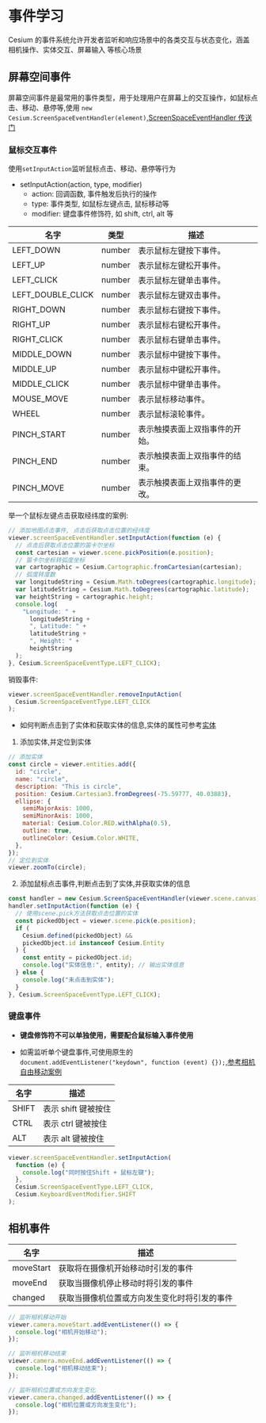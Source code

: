 # 事件学习

Cesium 的事件系统允许开发者监听和响应场景中的各类交互与状态变化，涵盖 相机操作、实体交互、屏幕输入 等核心场景

## 屏幕空间事件

屏幕空间事件是最常用的事件类型，用于处理用户在屏幕上的交互操作，如鼠标点击、移动、悬停等,使用
`new Cesium.ScreenSpaceEventHandler(element)`,[ScreenSpaceEventHandler 传送门](https://cesium.com/learn/cesiumjs/ref-doc/ScreenSpaceEventHandler.html?classFilter=ScreenSpaceEventHandler)

### 鼠标交互事件

使用`setInputAction`监听鼠标点击、移动、悬停等行为

- setInputAction(action, type, modifier)
  - action: 回调函数, 事件触发后执行的操作
  - type: 事件类型, 如鼠标左键点击, 鼠标移动等
  - modifier: 键盘事件修饰符, 如 shift, ctrl, alt 等

| 名字              | 类型   | 描述                           |
| ----------------- | ------ | ------------------------------ |
| LEFT_DOWN         | number | 表示鼠标左键按下事件。         |
| LEFT_UP           | number | 表示鼠标左键松开事件。         |
| LEFT_CLICK        | number | 表示鼠标左键单击事件。         |
| LEFT_DOUBLE_CLICK | number | 表示鼠标左键双击事件。         |
| RIGHT_DOWN        | number | 表示鼠标右键按下事件。         |
| RIGHT_UP          | number | 表示鼠标右键松开事件。         |
| RIGHT_CLICK       | number | 表示鼠标右键单击事件。         |
| MIDDLE_DOWN       | number | 表示鼠标中键按下事件。         |
| MIDDLE_UP         | number | 表示鼠标中键松开事件。         |
| MIDDLE_CLICK      | number | 表示鼠标中键单击事件。         |
| MOUSE_MOVE        | number | 表示鼠标移动事件。             |
| WHEEL             | number | 表示鼠标滚轮事件。             |
| PINCH_START       | number | 表示触摸表面上双指事件的开始。 |
| PINCH_END         | number | 表示触摸表面上双指事件的结束。 |
| PINCH_MOVE        | number | 表示触摸表面上双指事件的更改。 |

举一个鼠标左键点击获取经纬度的案例:

```js
// 添加地图点击事件, 点击后获取点击位置的经纬度
viewer.screenSpaceEventHandler.setInputAction(function (e) {
  // 点击后获取点击位置的笛卡尔坐标
  const cartesian = viewer.scene.pickPosition(e.position);
  // 笛卡尔坐标转弧度坐标
  var cartographic = Cesium.Cartographic.fromCartesian(cartesian);
  // 弧度转度数
  var longitudeString = Cesium.Math.toDegrees(cartographic.longitude);
  var latitudeString = Cesium.Math.toDegrees(cartographic.latitude);
  var heightString = cartographic.height;
  console.log(
    "Longitude: " +
      longitudeString +
      ", Latitude: " +
      latitudeString +
      ", Height: " +
      heightString
  );
}, Cesium.ScreenSpaceEventType.LEFT_CLICK);
```

销毁事件:

```js
viewer.screenSpaceEventHandler.removeInputAction(
  Cesium.ScreenSpaceEventType.LEFT_CLICK
);
```

- 如何判断点击到了实体和获取实体的信息,实体的属性可参考[实体](./08_实体.md)

1. 添加实体,并定位到实体

```js
// 添加实体
const circle = viewer.entities.add({
  id: "circle",
  name: "circle",
  description: "This is circle",
  position: Cesium.Cartesian3.fromDegrees(-75.59777, 40.03883),
  ellipse: {
    semiMajorAxis: 1000,
    semiMinorAxis: 1000,
    material: Cesium.Color.RED.withAlpha(0.5),
    outline: true,
    outlineColor: Cesium.Color.WHITE,
  },
});
// 定位到实体
viewer.zoomTo(circle);
```

2. 添加鼠标点击事件,判断点击到了实体,并获取实体的信息

```js
const handler = new Cesium.ScreenSpaceEventHandler(viewer.scene.canvas);
handler.setInputAction(function (e) {
  // 使用scene.pick方法获取点击位置的实体
  const pickedObject = viewer.scene.pick(e.position);
  if (
    Cesium.defined(pickedObject) &&
    pickedObject.id instanceof Cesium.Entity
  ) {
    const entity = pickedObject.id;
    console.log("实体信息:", entity); // 输出实体信息
  } else {
    console.log("未点击到实体");
  }
}, Cesium.ScreenSpaceEventType.LEFT_CLICK);
```

### 键盘事件

- **键盘修饰符不可以单独使用，需要配合鼠标输入事件使用**

- 如需监听单个键盘事件,可使用原生的`document.addEventListener("keydown", function (event) {});`,[参考相机自由移动案例](http://localhost:5173/Basics/05_%E7%9B%B8%E6%9C%BA.html#%E7%9B%B8%E6%9C%BA%E8%87%AA%E7%94%B1%E7%A7%BB%E5%8A%A8-%E5%8F%AF%E9%80%9A%E8%BF%87%E6%8C%89%E9%94%AE%E6%8E%A7%E5%88%B6%E7%9B%B8%E6%9C%BA)

| 名字  | 描述                |
| ----- | ------------------- |
| SHIFT | 表示 shift 键被按住 |
| CTRL  | 表示 ctrl 键被按住  |
| ALT   | 表示 alt 键被按住   |

```js
viewer.screenSpaceEventHandler.setInputAction(
  function (e) {
    console.log("同时按住Shift + 鼠标左键");
  },
  Cesium.ScreenSpaceEventType.LEFT_CLICK,
  Cesium.KeyboardEventModifier.SHIFT
);
```

## 相机事件

| 名字      | 描述                                         |
| --------- | -------------------------------------------- |
| moveStart | 获取将在摄像机开始移动时引发的事件           |
| moveEnd   | 获取当摄像机停止移动时将引发的事件           |
| changed   | 获取当摄像机位置或方向发生变化时将引发的事件 |

```js
// 监听相机移动开始
viewer.camera.moveStart.addEventListener(() => {
  console.log("相机开始移动");
});

// 监听相机移动结束
viewer.camera.moveEnd.addEventListener(() => {
  console.log("相机移动结束");
});

// 监听相机位置或方向发生变化
viewer.camera.changed.addEventListener(() => {
  console.log("相机位置或方向发生变化");
});
```
